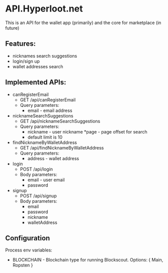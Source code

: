 # API.Hyperloot.net

This is an API for the wallet app (primarily) and the core for marketplace (in future)

## Features:
* nicknames search suggestions
* login/sign up
* wallet addresses search

## Implemented APIs:
* canRegisterEmail
  * GET /api/canRegisterEmail
  * Query parameters:
    * email - email address
* nicknameSearchSuggestions
  * GET /api/nicknameSearchSuggestions
  * Query parameters:
    * nickname - user nickname
    *page - page offset for search
    * default limit is 10
* findNicknameByWalletAddress
  * GET /api/findNicknameByWalletAddress
  * Query parameters:
    * address - wallet address
* login
  * POST /api/login
  * Body parameters:
    * email - user email
    * password
* signup
  * POST /api/signup
  * Body parameters:
    * email
    * password
    * nickname
    * walletAddress

## Configuration
Process env variables:
* BLOCKCHAIN - Blockchain type for running Blockscout. Options: { Main, Ropsten }
